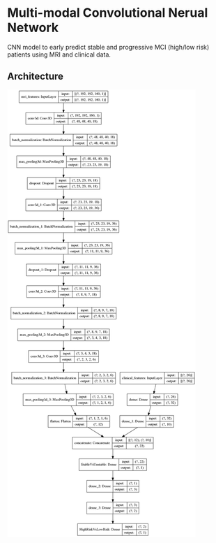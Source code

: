 # Multi-modal Convolutional Nerual Network
CNN model to early predict stable and progressive MCI (high/low risk) patients using MRI and clinical data.
## Architecture
<img src = "MODEL.png">
